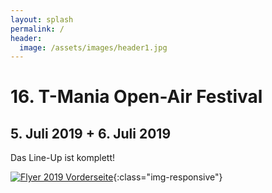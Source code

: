 ```yaml
---
layout: splash
permalink: /
header:
  image: /assets/images/header1.jpg
---
```


# 16. T-Mania Open-Air Festival

## 5. Juli 2019 + 6. Juli 2019

Das Line-Up ist komplett!

[![Flyer 2019 Vorderseite]( {{'/assets/images/2019-flyer.jpg'|relative_url}} )]('/lineup'){:class="img-responsive"}
